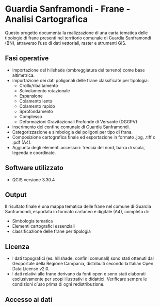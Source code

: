 # Guardia Sanframondi - Frane - Analisi Cartografica

Questo progetto documenta la realizzazione di una carta tematica delle tipologie di frane presenti nel territorio comunale di Guardia Sanframondi (BN), attraverso l’uso di dati vettoriali, raster e strumenti GIS.

## Fasi operative
- Importazione del hillshade (ombreggiatura del terreno) come base altimetrica.
- Importazione dei dati poligonali delle frane classificate per tipologia:
  - Crollo/ribaltamento
  - Scivolamento rotazionale
  - Espansione
  - Colamento lento
  - Colamento rapido
  - Sprofondamento
  - Complesso
  - Deformazioni Gravitazionali Profonde di Versante (DGGPV)
- Inserimento del confine comunale di Guardia Sanframondi.
- Categorizzazione e simbologia dei poligoni per tipo di frana.
- Composizione cartografica finale ed esportazione in formato .jpg, .tiff o .pdf (A4).
- Aggiunta degli elementi accessori: freccia del nord, barra di scala, legenda e coordinate.

## Software utilizzato
- QGIS versione 3.30.4

## Output
Il risultato finale è una mappa tematica delle frane nel comune di Guardia Sanframondi, esportata in formato cartaceo e digitale (A4), completa di:
- Simbologia tematica
- Elementi cartografici essenziali
- classificazione delle frane per tipologia

## Licenza
- I dati topografici (es. hillshade, confini comunali) sono stati ottenuti dal Geoportale della Regione Campania, distribuiti secondo la Italian Open Data License v2.0.
- I dati relativi alle frane derivano da fonti open e sono stati elaborati esclusivamente per scopi illustrativi e didattici. Verificare sempre le condizioni d’uso prima di ogni redistribuzione.

## Accesso ai dati

